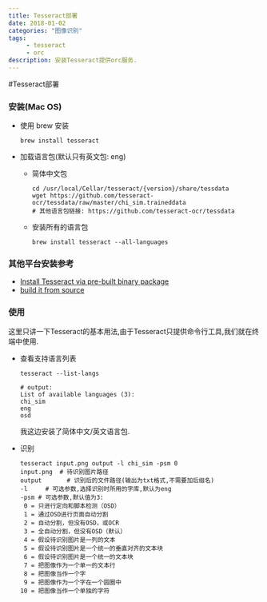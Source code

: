 ```yaml
---
title: Tesseract部署
date: 2018-01-02
categories: "图像识别"
tags: 
     - tesseract
     - orc
description: 安装Tesseract提供orc服务.
---
```


#Tesseract部署 

### 安装(Mac OS)

- 使用 brew 安装

  ```shell
  brew install tesseract
  ```

-  加载语言包(默认只有英文包: eng)

   - 简体中文包

     ```shell
     cd /usr/local/Cellar/tesseract/{version}/share/tessdata
     wget https://github.com/tesseract-ocr/tessdata/raw/master/chi_sim.traineddata
     # 其他语言包链接: https://github.com/tesseract-ocr/tessdata
     ```

   - 安装所有的语言包

     ```shell
     brew install tesseract --all-languages
     ```

### 其他平台安装参考

- [Install Tesseract via pre-built binary package](https://github.com/tesseract-ocr/tesseract/wiki)
- [build it from source](https://github.com/tesseract-ocr/tesseract/wiki/Compiling)

### 使用

​	这里只讲一下Tesseract的基本用法,由于Tesseract只提供命令行工具,我们就在终端中使用.


- 查看支持语言列表

  ```shell
  tesseract --list-langs

  # output: 
  List of available languages (3):
  chi_sim
  eng
  osd
  ```

  我这边安装了简体中文/英文语言包.

- 识别

  ```shell
  tesseract input.png output -l chi_sim -psm 0
  input.png  # 待识别图片路径
  output	   # 识别后的文件路径(输出为txt格式,不需要加后缀名)
  -l 	 # 可选参数,选择识别时所用的字库,默认为eng
  -psm # 可选参数,默认值为3:
   0 = 只进行定向和脚本检测（OSD）
   1 = 通过OSD进行页面自动分割
   2 = 自动分割，但没有OSD，或OCR
   3 = 全自动分割，但没有OSD（默认）
   4 = 假设待识别图片是一列的文本
   5 = 假设待识别图片是一个统一的垂直对齐的文本块
   6 = 假设待识别图片是一个统一的文本块
   7 = 把图像作为一个单一的文本行
   8 = 把图像当作一个字
   9 = 把图像作为一个字在一个圆圈中
  10 = 把图像当作一个单独的字符
  ```

  ​

  ​